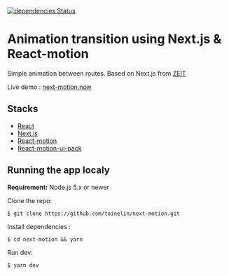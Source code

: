 [![dependencies Status](https://david-dm.org/toinelin/next-motion/status.svg)](https://david-dm.org/toinelin/next-motion)
# Animation transition using Next.js & React-motion

Simple animation between routes.
Based on Next.js from [ZEIT](https://zeit.co/)

Live demo : [next-motion.now](https://next-motion-lvanuidxhz.now.sh/)

## Stacks

- [React](https://facebook.github.io/react/)
- [Next.js](https://zeit.co/blog/next)
- [React-motion](https://github.com/chenglou/react-motion)
- [React-motion-ui-pack](https://github.com/souporserious/react-motion-ui-pack)

## Running the app localy

**Requirement:** Node.js 5.x or newer
 
Clone the repo:
```shell
$ git clone https://github.com/toinelin/next-motion.git
```
Install dependencies :
```shell
$ cd next-motion && yarn
```
Run dev:
```shell
$ yarn dev
```